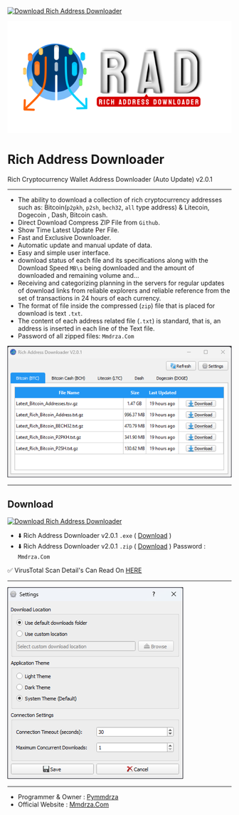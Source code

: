 <!-- Begin SF Tag -->
[![Download Rich Address Downloader](https://img.shields.io/sourceforge/dt/rich-address-downloader.svg)](https://sourceforge.net/projects/rich-address-downloader/files/latest/download)
<!-- End SF Tag -->


![Rich Address Downloader](https://raw.githubusercontent.com/Pymmdrza/RichAddressDownloader/main/img/github_mode_transport.png 'Rich Address Wallet Downloader')
# Rich Address Downloader

Rich Cryptocurrency Wallet Address Downloader (Auto Update) v2.0.1

---
- The ability to download a collection of rich cryptocurrency addresses such as: Bitcoin(`p2pkh`, `p2sh`, `bech32`, `all` type address) & Litecoin, Dogecoin , Dash, Bitcoin cash.
- Direct Download Compress ZIP File from `Github`.
- Show Time Latest Update Per File.
- Fast and Exclusive Downloader.
- Automatic update and manual update of data.
- Easy and simple user interface.
- download status of each file and its specifications along with the Download Speed `MB\s` being downloaded and the amount of downloaded and remaining volume and...
- Receiving and categorizing planning in the servers for regular updates of download links from reliable explorers and reliable reference from the set of transactions in 24 hours of each currency.
- The format of file inside the compressed (`zip`) file that is placed for download is text `.txt`.
- The content of each address related file (`.txt`) is standard, that is, an address is inserted in each line of the Text file.
- Password of all zipped files: `Mmdrza.Com`

![Main screenshot from rich address downloader v2.0.1](https://raw.githubusercontent.com/Pymmdrza/RichAddressDownloader/main/img/home_rich.png 'Main screenshot from rich address downloader v2.0.1')


---

## Download 

[![Download Rich Address Downloader](https://a.fsdn.com/con/app/sf-download-button)](https://sourceforge.net/projects/rich-address-downloader/files/latest/download)
- ⬇️ Rich Address Downloader v2.0.1 `.exe` ( [Download](https://github.com/Pymmdrza/RichAddressDownloader/releases/download/v2.0.1/RichAddrDownloader_2.0.1.exe) )
- ⬇️ Rich Address Downloader v2.0.1 `.zip` ( [Download](https://github.com/Pymmdrza/RichAddressDownloader/releases/download/v2.0.1/RichAddrDownloader_2.0.1.zip) ) Password : `Mmdrza.Com`


✅ VirusTotal Scan Detail's Can Read On [HERE](https://github.com/Pymmdrza/RichAddressDownloader/wiki/Virus-Total-Scan-Release 'Wiki / VirusTotal Scan Release')

---


![screenshot setting from rich address downloader v1.0.3](https://raw.githubusercontent.com/Pymmdrza/RichAddressDownloader/main/img/setting.png 'screenshot setting from rich address downloader v1.0.3')


---

- Programmer & Owner : [Pymmdrza](https://github.com/Pymmdrza 'Pymmdrza Github')
- Official Website : [Mmdrza.Com](https://mmdrza.com 'Professional cryptocurrency recovery and flash tools')
